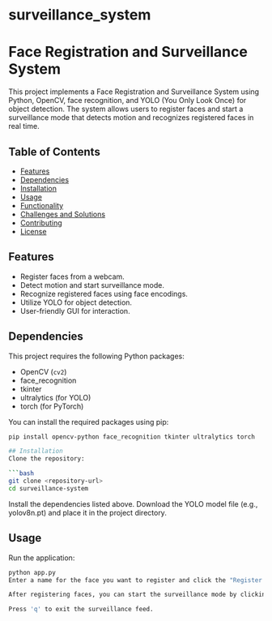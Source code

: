 # surveillance_system
# Face Registration and Surveillance System

This project implements a Face Registration and Surveillance System using Python, OpenCV, face recognition, and YOLO (You Only Look Once) for object detection. The system allows users to register faces and start a surveillance mode that detects motion and recognizes registered faces in real time.

## Table of Contents

- [Features](#features)
- [Dependencies](#dependencies)
- [Installation](#installation)
- [Usage](#usage)
- [Functionality](#functionality)
- [Challenges and Solutions](#challenges-and-solutions)
- [Contributing](#contributing)
- [License](#license)

## Features

- Register faces from a webcam.
- Detect motion and start surveillance mode.
- Recognize registered faces using face encodings.
- Utilize YOLO for object detection.
- User-friendly GUI for interaction.

## Dependencies

This project requires the following Python packages:

- OpenCV (`cv2`)
- face_recognition
- tkinter
- ultralytics (for YOLO)
- torch (for PyTorch)

You can install the required packages using pip:

```bash
pip install opencv-python face_recognition tkinter ultralytics torch

## Installation
Clone the repository:

```bash
git clone <repository-url>
cd surveillance-system
```
Install the dependencies listed above.
Download the YOLO model file (e.g., yolov8n.pt) and place it in the project directory.

## Usage
Run the application:

```bash
python app.py
Enter a name for the face you want to register and click the "Register Face" button. A webcam feed will appear, and you can capture the face by pressing the 'c' key.

After registering faces, you can start the surveillance mode by clicking the "Start Surveillance" button. The system will detect motion and recognize registered faces in real-time.

Press 'q' to exit the surveillance feed.
